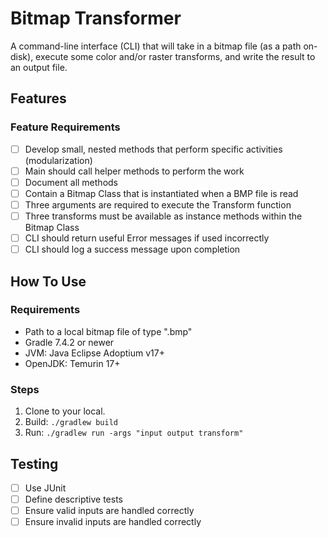 # Bitmap Transformer

A command-line interface (CLI) that will take in a bitmap file (as a path on-disk), execute some color and/or raster transforms, and write the result to an output file.

## Features

### Feature Requirements

- [ ] Develop small, nested methods that perform specific activities (modularization)
- [ ] Main should call helper methods to perform the work
- [ ] Document all methods
- [ ] Contain a Bitmap Class that is instantiated when a BMP file is read
- [ ] Three arguments are required to execute the Transform function
- [ ] Three transforms must be available as instance methods within the Bitmap Class
- [ ] CLI should return useful Error messages if used incorrectly
- [ ] CLI should log a success message upon completion

## How To Use

### Requirements

- Path to a local bitmap file of type ".bmp"
- Gradle 7.4.2 or newer
- JVM: Java Eclipse Adoptium v17+
- OpenJDK: Temurin 17+

### Steps

1. Clone to your local.
2. Build: `./gradlew build`
3. Run: `./gradlew run -args "input output transform"`

## Testing

- [ ] Use JUnit
- [ ] Define descriptive tests
- [ ] Ensure valid inputs are handled correctly
- [ ] Ensure invalid inputs are handled correctly
